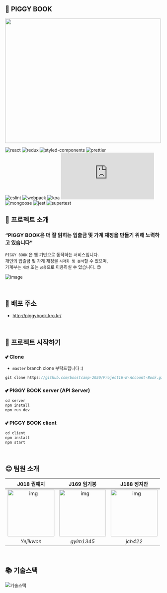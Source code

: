 ## 🎈 PIGGY BOOK

<img src="https://user-images.githubusercontent.com/38288479/99702565-493df880-2ad9-11eb-841d-6f9d56b40be4.png" width="500" height="400" />

![react](https://img.shields.io/badge/react-^17.0.1-brightgreen?logo=react)
![redux](https://img.shields.io/badge/redux-^4.0.5-green?logo=redux)
![styled-components](https://img.shields.io/badge/styledComponents-^5.2.0-yellowgreen?logo=styled-components) 
![prettier](https://img.shields.io/badge/prettier-^2.1.1-yellow?logo=prettier) <br />
![eslint](https://img.shields.io/badge/eslint-^7.13.0-orange?logo=eslint)
![webpack](https://img.shields.io/badge/webpack-^4.35.0-red?logo=webpack) 
![koa](https://img.shields.io/badge/koa-^2.13.0-blue?logo=koa)
![node.js](https://img.shields.io/badge/node.js-^12.10.0-lightgrey?logo=node.js) <br />
![mongoose](https://img.shields.io/badge/mongoose-^5.10.15-success?logo=mongoose) 
![jest](https://img.shields.io/badge/jest-^26.6.3-important?logo=jest)
![supertest](https://img.shields.io/badge/supertest-^6.0.1-critical?logo=supertest)  <br />

## 🚀 프로젝트 소개

### “PIGGY BOOK은 더 잘 읽히는 입출금 및 가계 재정을 만들기 위해 노력하고 있습니다”

`PIGGY BOOK` 은 웹 기반으로 동작하는 서비스입니다. <br />
개인의 입출금 및 가계 재정을 `시각화 및 분석`할 수 있으며,  <br />
가계부는 `개인` 또는 `공용`으로 이용하실 수 있습니다. 😊

![image](https://user-images.githubusercontent.com/13073517/102005330-63c36480-3d5b-11eb-9bd7-5e9d31c4464b.png)

<br />

## 💫 배포 주소

- http://piggybook.kro.kr/

<br />

## 📌 프로젝트 시작하기

### 💕 Clone
 - `master` branch clone 부탁드립니다 :)
 
```javascript
git clone https://github.com/boostcamp-2020/Project16-B-Account-Book.git
```

### 💕 PIGGY BOOK server (API Server)
~~~javascript
cd server
npm install
npm run dev
~~~

### 💕 PIGGY BOOK client
~~~javascript
cd client
npm install
npm start
~~~

<br />

## 😊 팀원 소개

| J018 권예지 | J169 임기봉  | J188 정지찬  |
| :--------: | :--------: | :---------: |
|   <img src="https://ca.slack-edge.com/T019JFET9H7-U019PBWRG03-8b6c9029f984-512" alt="img" height="150px" width="150px" /> |   <img src="https://avatars2.githubusercontent.com/u/57941049?s=460&u=b20800e6bc681bf4c683143cbcf11b9aa7dcf50c&v=4 =150x150" alt="img" height="150px" width="150px" />     | <img src="https://user-images.githubusercontent.com/38288479/99750943-9e532c00-2b24-11eb-82de-933279ed77dc.png" alt="img" height="150px" width="150px" />
| *Yejikwon*| *gyim1345* |*jch422* |

<br />

## 📚 기술스택
![기술스택](https://user-images.githubusercontent.com/57941049/99750021-f9841f00-2b22-11eb-960e-ee53d59d646d.png)
